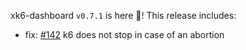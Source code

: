 xk6-dashboard `v0.7.1` is here 🎉! This release includes:

- fix: [#142](https://github.com/grafana/xk6-dashboard/issues/142) k6 does not stop in case of an abortion
